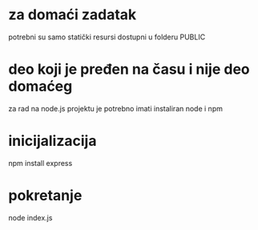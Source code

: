 # za domaći zadatak
potrebni su samo statički resursi dostupni u folderu PUBLIC

# deo koji je pređen na času i nije deo domaćeg 
za rad na node.js projektu je potrebno imati instaliran node  i npm
# inicijalizacija
npm install express
# pokretanje 
node index.js